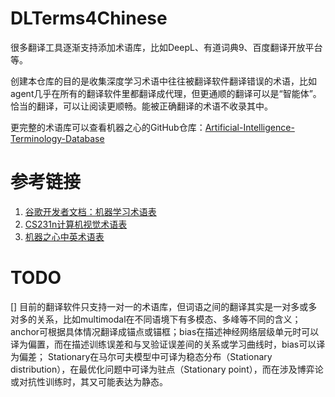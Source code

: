 # DLTerms4Chinese

很多翻译工具逐渐支持添加术语库，比如DeepL、有道词典9、百度翻译开放平台等。

创建本仓库的目的是收集深度学习术语中往往被翻译软件翻译错误的术语，比如agent几乎在所有的翻译软件里都翻译成代理，但更通顺的翻译可以是“智能体”。恰当的翻译，可以让阅读更顺畅。能被正确翻译的术语不收录其中。

更完整的术语库可以查看机器之心的GitHub仓库：[Artificial-Intelligence-Terminology-Database](https://github.com/jiqizhixin/Artificial-Intelligence-Terminology-Database)


# 参考链接

1. [谷歌开发者文档：机器学习术语表](https://developers.google.cn/machine-learning/glossary?hl=zh-cn)
2. [CS231n计算机视觉术语表](https://cloud.tencent.com/developer/news/105798)
3. [机器之心中英术语表](https://www.jiqizhixin.com/articles/2017-07-10-8)

# TODO 
[] 目前的翻译软件只支持一对一的术语库，但词语之间的翻译其实是一对多或多对多的关系，比如multimodal在不同语境下有多模态、多峰等不同的含义；anchor可根据具体情况翻译成锚点或锚框；bias在描述神经网络层级单元时可以译为偏置，而在描述训练误差和与叉验证误差间的关系或学习曲线时，bias可以译为偏差； Stationary在马尔可夫模型中可译为稳态分布（Stationary distribution），在最优化问题中可译为驻点（Stationary point），而在涉及博弈论或对抗性训练时，其又可能表达为静态。

